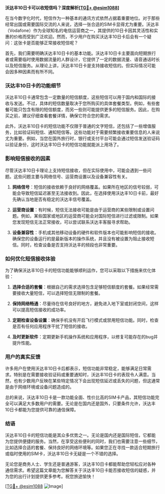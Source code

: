 **沃达丰10日卡可以收短信吗？深度解析[[TG💪+ @esim1088](https://t.me/s/esim1088)]**

在当今数字化时代，短信作为一种基本的通讯方式依然占据着重要地位。对于那些经常出国或需要国际交流的人来说，选择一张合适的SIM卡显得尤为重要。沃达丰（Vodafone）作为全球知名的电信运营商之一，其提供的10日卡因其灵活性和实惠的价格而受到广泛欢迎。然而，不少用户在购买沃达丰10日卡后会有一个疑问：这张卡是否能够正常接收短信呢？

首先，我们需要明确沃达丰10日卡的基本功能。沃达丰10日卡主要面向短期旅行者或需要临时使用数据流量的人群设计，它提供了一定的数据流量、语音通话时长以及短信服务。从理论上讲，沃达丰10日卡是支持接收短信的。但实际情况可能会因多种因素而有所不同。

### 沃达丰10日卡的功能细节

沃达丰10日卡通常包含一定数量的短信额度，这些短信可以用于国内和国际的接收与发送。不过，具体的短信数量取决于您所购买的具体套餐类型。例如，有些套餐可能只包含有限的短信额度，而另一些则可能提供更多的短信服务。因此，在购买之前，建议仔细查看套餐详情，确保它符合您的需求。

此外，沃达丰10日卡的短信功能不仅限于普通的文字短信，还包括了一些增值服务，比如验证码短信、通知短信等。这些功能对于需要频繁接收重要信息的人来说尤为重要。例如，当您在国外旅行时，银行或支付平台可能会通过短信发送验证码以验证身份，这时沃达丰10日卡的短信功能就能派上用场了。

### 影响短信接收的因素

尽管沃达丰10日卡理论上支持短信接收，但在实际使用中，可能会遇到一些问题。这些问题主要与网络信号、运营商设置以及设备兼容性有关。

1. **网络信号**：短信的接收依赖于良好的网络覆盖。如果所在地区的信号较弱，可能会导致短信延迟甚至无法接收到。因此，在选择使用沃达丰10日卡前，最好先确认当地是否有稳定的沃达丰信号覆盖。

2. **运营商设置**：有时候，短信无法接收可能是由于运营商的某些限制或设置问题。例如，某些国家或地区的运营商可能会对国际短信进行过滤或限制。如果您发现短信无法正常接收，可以尝试联系沃达丰客服寻求帮助。

3. **设备兼容性**：手机或其他移动设备的硬件和软件版本也可能影响短信的接收。确保您的设备运行的是最新版本的操作系统，并且没有被设置为阻止接收短信。同时，检查设备是否支持沃达丰的频段也非常重要。

### 如何优化短信接收体验

为了确保沃达丰10日卡的短信功能能够顺利运作，您可以采取以下措施来优化体验：

1. **选择合适的套餐**：根据自己的需求选择包含足够短信额度的套餐。如果经常需要接收大量短信，可以选择短信无限制的套餐。

2. **保持网络畅通**：尽量待在信号良好的地方，避免进入地下室或封闭空间，这样可以提高短信接收的成功率。

3. **定期检查设备设置**：确保手机没有开启飞行模式或禁用短信功能。同时，检查是否有任何应用程序干扰了短信的接收。

4. **及时更新软件**：定期更新手机操作系统和应用程序，以修复可能存在的bug并提升性能。

### 用户的真实反馈

许多用户在使用沃达丰10日卡后都表示，短信功能非常稳定，能够满足日常需求。特别是在需要接收验证码或重要通知时，沃达丰10日卡的表现令人满意。当然，也有少数用户反映在某些特定情况下会出现短信延迟或丢失的问题，但这通常是由于网络环境或设备问题造成的。

总的来说，沃达丰10日卡是一款功能全面、性价比高的SIM卡产品，其短信功能完全可以满足大多数用户的需要。无论是在国内还是国外，只要条件允许，沃达丰10日卡都能为您提供可靠的通信保障。

### 结语

沃达丰10日卡的短信功能是其众多优势之一。无论是国内还是国际短信，它都能为您提供便捷的服务。当然，在享受这些便利的同时，我们也需要注意一些细节，比如选择合适的套餐、保持良好的网络环境等。如果您正在寻找一款适合短期旅行或临时使用的SIM卡，沃达丰10日卡无疑是一个不错的选择。

无论您是商务人士、学生还是普通游客，沃达丰10日卡都能帮助您轻松应对各种通信需求。希望这篇文章能为您解答关于沃达丰10日卡能否接收短信的疑惑，并为您的出行计划提供更多参考。祝您旅途愉快！

[[TG💪+ @esim1088](https://t.me/s/esim1088) ![Image](https://i.postimg.cc/4NQfJmqS/Snipaste-2025-05-13-00-14-12.png)]